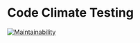 # Code Climate Testing
[![Maintainability](https://api.codeclimate.com/v1/badges/da6fb4913b39ad3f4c5d/maintainability)](https://codeclimate.com/github/dswhitely1/code-climate-testing/maintainability)
